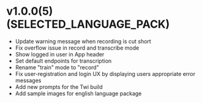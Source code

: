 # v1.0.0(5)(SELECTED_LANGUAGE_PACK)

- Update warning message when recording is cut short
- Fix overflow issue in record and transcribe mode
- Show logged in user in App header
- Set default endpoints for transcription
- Rename "train" mode to "record"
- Fix user-registration and login UX by displaying users appropriate error messages
- Add new prompts for the Twi build
- Add sample images for english language package
